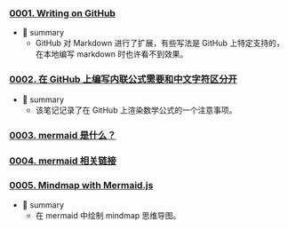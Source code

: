 ### [0001. Writing on GitHub](https://github.com/Tdahuyou/markdown/tree/main/0001.%20Writing%20on%20GitHub) <!-- [locale](./0001.%20Writing%20on%20GitHub/README.md) -->

- 📝 summary
  - GitHub 对 Markdown 进行了扩展，有些写法是 GitHub 上特定支持的，在本地编写 markdown 时也许看不到效果。


<!-- !====================>分隔符<====================! -->
### [0002. 在 GitHub 上编写内联公式需要和中文字符区分开](https://github.com/Tdahuyou/markdown/tree/main/0002.%20%E5%9C%A8%20GitHub%20%E4%B8%8A%E7%BC%96%E5%86%99%E5%86%85%E8%81%94%E5%85%AC%E5%BC%8F%E9%9C%80%E8%A6%81%E5%92%8C%E4%B8%AD%E6%96%87%E5%AD%97%E7%AC%A6%E5%8C%BA%E5%88%86%E5%BC%80) <!-- [locale](./0002.%20%E5%9C%A8%20GitHub%20%E4%B8%8A%E7%BC%96%E5%86%99%E5%86%85%E8%81%94%E5%85%AC%E5%BC%8F%E9%9C%80%E8%A6%81%E5%92%8C%E4%B8%AD%E6%96%87%E5%AD%97%E7%AC%A6%E5%8C%BA%E5%88%86%E5%BC%80/README.md) -->

- 📝 summary
  - 该笔记记录了在 GitHub 上渲染数学公式的一个注意事项。


<!-- !====================>分隔符<====================! -->
### [0003. mermaid 是什么？](https://github.com/Tdahuyou/markdown/tree/main/0003.%20mermaid%20%E6%98%AF%E4%BB%80%E4%B9%88%EF%BC%9F) <!-- [locale](./0003.%20mermaid%20%E6%98%AF%E4%BB%80%E4%B9%88%EF%BC%9F/README.md) -->


<!-- !====================>分隔符<====================! -->
### [0004. mermaid 相关链接](https://github.com/Tdahuyou/markdown/tree/main/0004.%20mermaid%20%E7%9B%B8%E5%85%B3%E9%93%BE%E6%8E%A5) <!-- [locale](./0004.%20mermaid%20%E7%9B%B8%E5%85%B3%E9%93%BE%E6%8E%A5/README.md) -->


<!-- !====================>分隔符<====================! -->
### [0005. Mindmap with Mermaid.js](https://github.com/Tdahuyou/markdown/tree/main/0005.%20Mindmap%20with%20Mermaid.js) <!-- [locale](./0005.%20Mindmap%20with%20Mermaid.js/README.md) -->

- 📝 summary
  - 在 mermaid 中绘制 mindmap 思维导图。


<!-- !====================>分隔符<====================! -->
